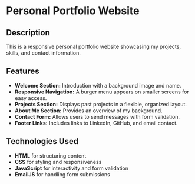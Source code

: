 # Personal Portfolio Website

## Description
This is a responsive personal portfolio website showcasing my projects, skills, and contact information. 

## Features
- **Welcome Section:** Introduction with a background image and name.
- **Responsive Navigation:** A burger menu appears on smaller screens for easy access.
- **Projects Section:** Displays past projects in a flexible, organized layout.
- **About Me Section:** Provides an overview of my background.
- **Contact Form:** Allows users to send messages with form validation.
- **Footer Links:** Includes links to LinkedIn, GitHub, and email contact.

## Technologies Used
- **HTML** for structuring content
- **CSS** for styling and responsiveness
- **JavaScript** for interactivity and form validation
- **EmailJS** for handling form submissions


